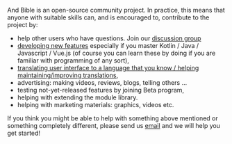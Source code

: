 And Bible is an open-source community project. In practice, this means that anyone with suitable skills can, and is encouraged to, contribute to the project by: 

- help other users who have questions. Join our [discussion group](https://groups.google.com/g/and-bible)
- [developing new features](https://github.com/AndBible/and-bible/issues?q=is%3Aissue+is%3Aopen+label%3A%22Type%3A+Feature%22) especially if you master Kotlin / Java / Javascript / Vue.js (of course you can learn these by doing if you are familiar with programming of any sort),
- [translating user interface to a language that you know / helping maintaining/improving translations](https://github.com/AndBible/and-bible/wiki/Translating-User-Interface),
- advertising: making videos, reviews, blogs, telling others ...
- testing not-yet-released features by joining Beta program,
- helping with extending the module library.
- helping with marketing materials: graphics, videos etc. 

If you think you might be able to help with something above mentioned or something completely different, please send us [email](mailto:help.andbible@gmail.com) and we will help you get started!  